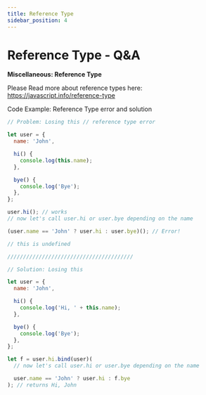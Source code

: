 ```yaml
---
title: Reference Type
sidebar_position: 4
---
```


# Reference Type - Q&A

**Miscellaneous: Reference Type**

Please Read more about reference types here: <https://javascript.info/reference-type>

Code Example: Reference Type error and solution

```js
// Problem: Losing this // reference type error

let user = {
  name: 'John',

  hi() {
    console.log(this.name);
  },

  bye() {
    console.log('Bye');
  },
};

user.hi(); // works
// now let's call user.hi or user.bye depending on the name

(user.name == 'John' ? user.hi : user.bye)(); // Error!

// this is undefined

////////////////////////////////////////

// Solution: Losing this

let user = {
  name: 'John',

  hi() {
    console.log('Hi, ' + this.name);
  },

  bye() {
    console.log('Bye');
  },
};

let f = user.hi.bind(user)(
  // now let's call user.hi or user.bye depending on the name

  user.name == 'John' ? user.hi : f.bye
); // returns Hi, John
```

